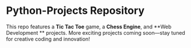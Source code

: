 # Python-Projects Repository  

This repo features a **Tic Tac Toe** game, a **Chess Engine**, and **Web Development ** projects.
More exciting projects coming soon—stay tuned for creative coding and innovation!
